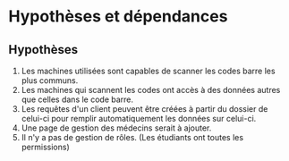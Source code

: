 # Hypothèses et dépendances

## Hypothèses

  1. Les machines utilisées sont capables de scanner les codes barre les plus communs.
  2. Les machines qui scannent les codes ont accès à des données autres que celles dans le code barre.
  3. Les requêtes d'un client peuvent être créées à partir du dossier de celui-ci pour remplir automatiquement les données sur celui-ci.
  4. Une page de gestion des médecins serait à ajouter.
  5. Il n'y a pas de gestion de rôles. (Les étudiants ont toutes les permissions)
